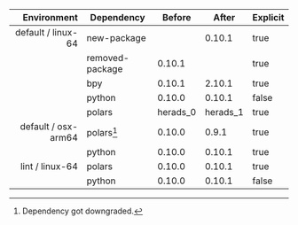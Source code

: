 | Environment | Dependency | Before | After | Explicit |
| -: | - | - | - | - |
| default / linux-64 | new-package |  | 0.10.1 | true |
|| removed-package | 0.10.1 |  | true |
|| bpy | 0.10.1 | 2.10.1 | true |
|| python | 0.10.0 | 0.10.1 | false |
|| polars | herads_0 | herads_1 | true |
| default / osx-arm64 | polars[^2] | 0.10.0 | 0.9.1 | true |
|| python | 0.10.0 | 0.10.1 | true |
| lint / linux-64 | polars | 0.10.0 | 0.10.1 | true |
|| python | 0.10.0 | 0.10.1 | false |

[^1]: *Cursive* means explicit dependency.
[^2]: Dependency got downgraded.
